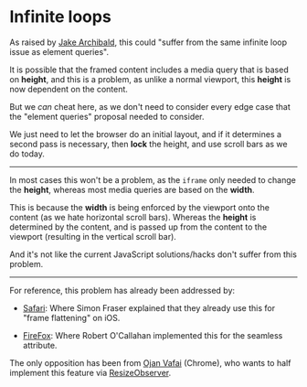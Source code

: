 # Infinite loops

As raised by [Jake Archibald](https://lists.w3.org/Archives/Public/www-style/2016Feb/0065.html), this could "suffer from the same infinite loop issue as element queries".

It is possible that the framed content includes a media query that is based on **height**, and this is a problem, as unlike a normal viewport, this **height** is now dependent on the content.

But we *can* cheat here, as we don't need to consider every edge case that the "element queries" proposal needed to consider.

We just need to let the browser do an initial layout, and if it determines a second pass is necessary, then **lock** the height, and use scroll bars as we do today.

---

In most cases this won't be a problem, as the `iframe` only needed to change the **height**, whereas most media queries are based on the **width**.

This is because the **width** is being enforced by the viewport onto the content (as we hate horizontal scroll bars). Whereas the **height** is determined by the content, and is passed up from the content to the viewport (resulting in the vertical scroll bar).

And it's not like the current JavaScript solutions/hacks don't suffer from this problem.

---

For reference, this problem has already been addressed by:

* [Safari](https://lists.w3.org/Archives/Public/www-style/2016Feb/0187.html): Where Simon Fraser explained that they already use this for "frame flattening" on iOS.

* [FireFox](https://lists.w3.org/Archives/Public/www-style/2016Feb/0067.html): Where Robert O'Callahan implemented this for the seamless attribute.

The only opposition has been from [Ojan Vafai](https://lists.w3.org/Archives/Public/www-style/2016Feb/0180.html) (Chrome), who wants to half implement this feature via [ResizeObserver](https://lists.w3.org/Archives/Public/www-style/2016Feb/0252.html).
